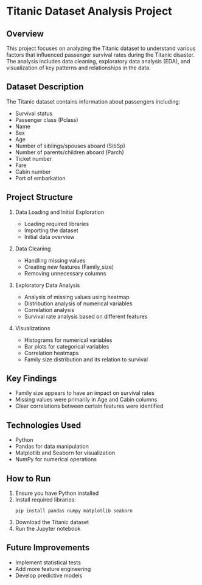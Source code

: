 # Titanic Dataset Analysis Project

## Overview
This project focuses on analyzing the Titanic dataset to understand various factors that influenced passenger survival rates during the Titanic disaster. The analysis includes data cleaning, exploratory data analysis (EDA), and visualization of key patterns and relationships in the data.

## Dataset Description
The Titanic dataset contains information about passengers including:
- Survival status
- Passenger class (Pclass)
- Name
- Sex
- Age
- Number of siblings/spouses aboard (SibSp)
- Number of parents/children aboard (Parch)
- Ticket number
- Fare
- Cabin number
- Port of embarkation

## Project Structure
1. Data Loading and Initial Exploration
   - Loading required libraries
   - Importing the dataset
   - Initial data overview

2. Data Cleaning
   - Handling missing values
   - Creating new features (Family_size)
   - Removing unnecessary columns

3. Exploratory Data Analysis
   - Analysis of missing values using heatmap
   - Distribution analysis of numerical variables
   - Correlation analysis
   - Survival rate analysis based on different features

4. Visualizations
   - Histograms for numerical variables
   - Bar plots for categorical variables
   - Correlation heatmaps
   - Family size distribution and its relation to survival

## Key Findings
- Family size appears to have an impact on survival rates
- Missing values were primarily in Age and Cabin columns
- Clear correlations between certain features were identified

## Technologies Used
- Python
- Pandas for data manipulation
- Matplotlib and Seaborn for visualization
- NumPy for numerical operations

## How to Run
1. Ensure you have Python installed
2. Install required libraries:
   ```
   pip install pandas numpy matplotlib seaborn
   ```
3. Download the Titanic dataset
4. Run the Jupyter notebook

## Future Improvements
- Implement statistical tests
- Add more feature engineering
- Develop predictive models
